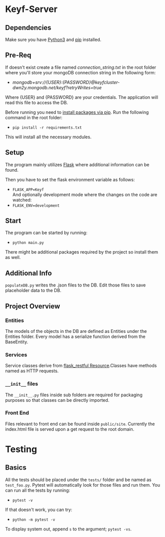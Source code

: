 # Keyf-Server
## Dependencies
Make sure you have [Python3]([https://link](https://www.python.org/downloads/)) and [pip](https://pypi.org/) installed.

## Pre-Req
If doesn't exist create a file named *connection_string.txt* in the root folder where you'll store your mongoDB connection string in the following form:

- *mongodb+srv://{USER}:{PASSWORD}@keyfcluster-dwn2y.mongodb.net/keyf?retryWrites=true*

Where {USER} and {PASSWORD} are your credentials.
The application will read this file to access the DB.

Before running you need to [install packages via pip](https://packaging.python.org/tutorials/installing-packages/). Run the following command in the root folder:
- `pip install -r requirements.txt`

This will install all the necessary modules.

## Setup
The program mainly utilizes [Flask](https://flask-restful.readthedocs.io/en/latest/) where additional information can be found.

Then you have to set the flask environment variable as follows:
- ```FLASK_APP=Keyf```  
And optionally development mode where the changes on the code are watched:
- ```FLASK_ENV=development```

## Start
The program can be started by running:  
- `python main.py`  

There might be additional packages required by the project so install them as well. 

## Additional Info
```populateDB.py``` writes the .json files to the DB. Edit those files to save placeholder data to the DB.


## Project Overview
### Entities
The models of the objects in the DB are defined as Entities under the Entities folder. Every model has a serialize function derived from the BaseEntity.
### Services
Service classes derive from [flask_restful Resource](https://flask-restful.readthedocs.io/en/0.3.5/quickstart.html).Classes have methods named as HTTP requests.
### `__init__` files 
The `__init__.py` files inside sub folders are required for packaging purposes so that classes can be directly imported.
### Front End
Files relevant to front end can be found inside `public/site`. 
Currently the index.html file is served upon a get request to the root domain.

# Testing
## Basics
All the tests should be placed under the `tests/` folder and be named as `test_foo.py`. Pytest will automatically look for those files and run them. You can run all the tests by running:
- `pytest -v`

If that doesn't work, you can try:
- `python -m pytest -v`

To display system out, append `s` to the argument; `pytest -vs`. 
